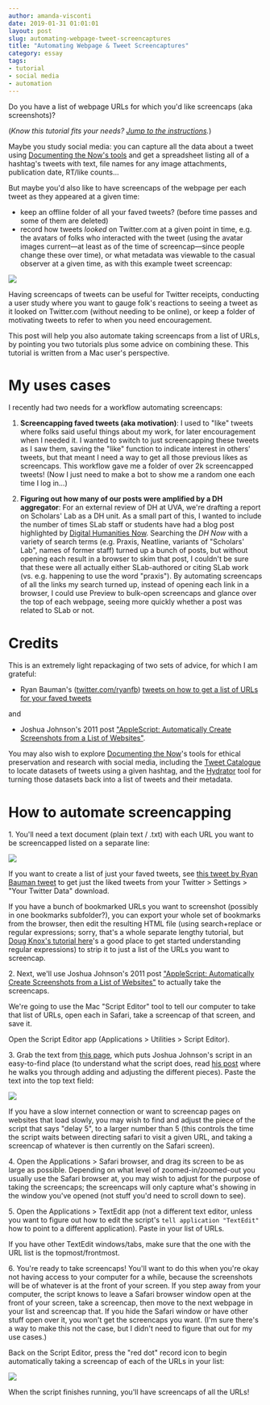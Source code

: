 ```yaml
---
author: amanda-visconti
date: 2019-01-31 01:01:01
layout: post
slug: automating-webpage-tweet-screencaptures
title: "Automating Webpage & Tweet Screencaptures"
category: essay
tags:
- tutorial
- social media
- automation
---
```


Do you have a list of webpage URLs for which you'd like screencaps (aka screenshots)?

(_Know this tutorial fits your needs? [Jump to the instructions](#how-to-automate-screencapping)._) 

Maybe you study social media: you can capture all the data about a tweet using [Documenting the Now's tools](https://www.docnow.io/) and get a spreadsheet listing all of a hashtag's tweets with text, file names for any image attachments, publication date, RT/like counts...


But maybe you'd also like to have screencaps of the webpage per each tweet as they appeared at a given time: 
- keep an offline folder of all your faved tweets? (before time passes and some of them are deleted)  
- record how tweets _looked_ on Twitter.com at a given point in time, e.g. the avatars of folks who interacted with the tweet (using the avatar images current—at least as of the time of screencap—since people change these over time), or what metadata was viewable to the casual observer at a given time, as with this example tweet screencap:

![](https://scholarslab.org/assets/post-media/2019-01-31-tweetscreenshot1.png)

Having screencaps of tweets can be useful for Twitter receipts, conducting a user study where you want to gauge folk's reactions to seeing a tweet as it looked on Twitter.com (without needing to be online), or keep a folder of motivating tweets to refer to when you need encouragement.

This post will help you also automate taking screencaps from a list of URLs, by pointing you two tutorials plus some advice on combining these. This tutorial is written from a Mac user's perspective.

# My uses cases
I recently had two needs for a workflow automating screencaps:  
1. **Screencapping faved tweets (aka motivation)**: I used to "like" tweets where folks said useful things about my work, for later encouragement when I needed it. I wanted to switch to just screencapping these tweets as I saw them, saving the "like" function to indicate interest in others' tweets, but that meant I need a way to get all those previous likes as screencaps. This workflow gave me a folder of over 2k screencapped tweets! (Now I just need to make a bot to show me a random one each time I log in...)

2. **Figuring out how many of our posts were amplified by a DH aggregator**: For an external review of DH at UVA, we're drafting a report on Scholars' Lab as a DH unit. As a small part of this, I wanted to include the number of times SLab staff or students have had a blog post highlighted by [Digital Humanities Now](http://digitalhumanitiesnow.org/). Searching the _DH Now_ with a variety of search terms (e.g. Praxis, Neatline, variants of "Scholars' Lab", names of former staff) turned up a bunch of posts, but without opening each result in a browser to skim that post, I couldn't be sure that these were all actually either SLab-authored or citing SLab work (vs. e.g. happening to use the word "praxis"). By automating screencaps of all the links my search turned up, instead of opening each link in a browser, I could use Preview to bulk-open screencaps and glance over the top of each webpage, seeing more quickly whether a post was related to SLab or not.

# Credits
This is an extremely light repackaging of two sets of advice, for which I am grateful:

* Ryan Bauman's ([twitter.com/ryanfb](https://twitter.com/ryanfb)) [tweets on how to get a list of URLs for your faved tweets](https://twitter.com/ryanfb/status/1014302804796731393)

and

* Joshua Johnson's 2011 post ["AppleScript: Automatically Create Screenshots from a List of Websites"](https://mac.appstorm.net/general/applescript-automatically-create-screenshots-from-a-list-of-websites/).

You may also wish to explore [Documenting the Now](https://www.docnow.io/)'s tools for ethical preservation and research with social media, including the [Tweet Catalogue](https://www.docnow.io/catalog/) to locate datasets of tweets using a given hashtag, and the [Hydrator](https://github.com/DocNow/hydrator) tool for turning those datasets back into a list of tweets and their metadata.

# How to automate screencapping

<span>1.</span> You'll need a text document (plain text / .txt) with each URL you want to be screencapped listed on a separate line:

![](https://scholarslab.org/assets/post-media/2019-01-31-tweet-screenhot-2.png)

If you want to create a list of just your faved tweets, see [this tweet by Ryan Bauman tweet](https://twitter.com/ryanfb/status/1014302804796731393) to get just the liked tweets from your Twitter > Settings > "Your Twitter Data" download.

If you have a bunch of bookmarked URLs you want to screenshot (possibly in one bookmarks subfolder?), you can export your whole set of bookmarks from the browser, then edit the resulting HTML file (using search+replace or regular expressions; sorry, that's a whole separate lengthy tutorial, but [Doug Knox's tutorial here](https://programminghistorian.org/en/lessons/understanding-regular-expressions)'s a good place to get started understanding regular expressions) to strip it to just a list of the URLs you want to screencap.

<span>2.</span> Next, we'll use Joshua Johnson's 2011 post ["AppleScript: Automatically Create Screenshots from a List of Websites"](https://mac.appstorm.net/general/applescript-automatically-create-screenshots-from-a-list-of-websites/) to actually take the screencaps.

We're going to use the Mac "Script Editor" tool to tell our computer to take that list of URLs, open each in Safari, take a screencap of that screen, and save it.

Open the Script Editor app (Applications > Utilities > Script Editor).

<span>3.</span> Grab the text from [this page](https://gist.github.com/amandavisconti/ffc05d293b9fed70a7378421f7c818f0), which puts Joshua Johnson's script in an easy-to-find place (to understand what the script does, read [his post](https://mac.appstorm.net/general/applescript-automatically-create-screenshots-from-a-list-of-websites/) where he walks you through adding and adjusting the different pieces). Paste the text into the top text field:

![](https://scholarslab.org/assets/post-media/2019-01-31-tweet-screenshot-3.png)

If you have a slow internet connection or want to screencap pages on websites that load slowly, you may wish to find and adjust the piece of the script that says "delay 5", to a larger number than 5 (this controls the time the script waits between directing safari to visit a given URL, and taking a screencap of whatever is then currently on the Safari screen).

<span>4.</span> Open the Applications > Safari browser, and drag its screen to be as large as possible. Depending on what level of zoomed-in/zoomed-out you usually use the Safari browser at, you may wish to adjust for the purpose of taking the screencaps; the screencaps will only capture what's showing in the window you've opened (not stuff you'd need to scroll down to see).

<span>5.</span> Open the Applications > TextEdit app (not a different text editor, unless you want to figure out how to edit the script's `tell application "TextEdit"` how to point to a different application). Paste in your list of URLs.

If you have other TextEdit windows/tabs, make sure that the one with the URL list is the topmost/frontmost.

<span>6.</span> You're ready to take screencaps! You'll want to do this when you're okay not having access to your computer for a while, because the screenshots will be of whatever is at the front of your screen. If you step away from your computer, the script knows to leave a Safari browser window open at the front of your screen, take a screencap, then move to the next webpage in your list and screencap that. If you hide the Safari window or have other stuff open over it, you won't get the screencaps you want. (I'm sure there's a way to make this not the case, but I didn't need to figure that out for my use cases.)

Back on the Script Editor, press the "red dot" record icon to begin automatically taking a screencap of each of the URLs in your list:

![](https://scholarslab.org/assets/post-media/2019-01-31-tweet-screenshot-3.png)

When the script finishes running, you'll have screencaps of all the URLs!
